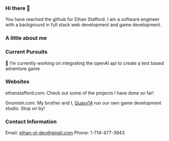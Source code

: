 ### Hi there 👋
You have reached the github for Ethan Stafford. I am a software engineer with a background in full stack web development and game development.

### A little about me

### Current Pursuits
 🔭 I’m currently working on integrating the openAI api to create a text based adventure game

 ### Websites

 ethanstafford.com: Check out some of the projects I have done so far!

 Gnomish.com: My brother and I, [Quasy14](https://github.com/quasy14) run our own game development studio. Stop on by!

### Contact Information
Email: ethan-st-dev@gmail.com
Phone: 1-714-477-3943
